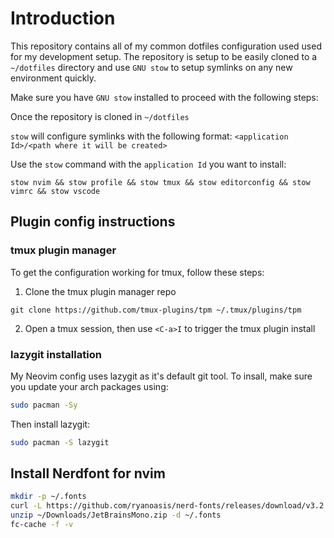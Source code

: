 # Introduction

This repository contains all of my common dotfiles configuration used used for my development setup. The repository is setup to be easily cloned to a `~/dotfiles` directory and use `GNU stow` to setup symlinks on any new environment quickly.

Make sure you have `GNU stow` installed to proceed with the following steps:

Once the repository is cloned in `~/dotfiles`

`stow` will configure symlinks with the following format: `<application Id>/<path where it will be created>`

Use the `stow` command with the `application Id` you want to install:

```shell
stow nvim && stow profile && stow tmux && stow editorconfig && stow vimrc && stow vscode
```

## Plugin config instructions

### tmux plugin manager

To get the configuration working for tmux, follow these steps:

1. Clone the tmux plugin manager repo

```shell
git clone https://github.com/tmux-plugins/tpm ~/.tmux/plugins/tpm
```

2. Open a tmux session, then use `<C-a>I` to trigger the tmux plugin install

### lazygit installation

My Neovim config uses lazygit as it's default git tool. To insall, make sure you update your arch packages using:

```bash
sudo pacman -Sy
```

Then install lazygit:
```bash
sudo pacman -S lazygit
```

## Install Nerdfont for nvim

```bash
mkdir -p ~/.fonts
curl -L https://github.com/ryanoasis/nerd-fonts/releases/download/v3.2.1/JetBrainsMono.zip --output ~/Downloads/JetBrainsMono.zip
unzip ~/Downloads/JetBrainsMono.zip -d ~/.fonts
fc-cache -f -v
```

